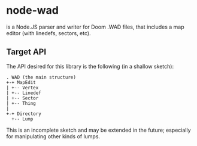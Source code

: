 # node-wad

is a Node.JS parser and writer for Doom .WAD files, that includes a map editor (with linedefs, sectors, etc).

## Target API
The API desired for this library is the following (in a shallow sketch):

    . WAD (the main structure)
    +-+ MapEdit
    | +-- Vertex
    | +-- Linedef
    | +-- Sector
    | +-- Thing
    |
    +-+ Directory
      +-- Lump
     
This is an incomplete sketch and may be extended in the future; especially for manipulating other kinds of lumps.
